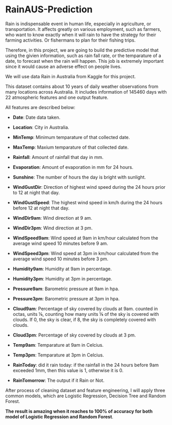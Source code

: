 # RainAUS-Prediction

Rain is indispensable event in human life, especially in agriculture, or transportation. It affects greatly on various employment, such as farmers, who want to know exactly when it will rain to have the strategy for their farming activities. Or fishermans to plan for their fishing trips.

Therefore, in this project, we are going to build the predictive model that using the givien information, such as rain fall rate, or the temparature of a date, to forecast when the rain will happen. This job is extremely important since it would cause an adverse effect on people lives.

We will use data Rain in Australia from Kaggle for this project.


This dataset contains about 10 years of daily weather observations from many locations across Australia. It includes information of 145460 days with 22 atmospheric features and one output feature.

All features are described below:
* **Date**: Date data taken.
* **Location**: City in Australia.
* **MinTemp**: Minimum temparature of that collected date.
* **MaxTemp**: Maxium temparature of that collected date.
* **Rainfall**: Amount of rainfall that day in mm.
* **Evaporation**: Amount of evaporation in mm for 24 hours.
* **Sunshine**: The number of hours the day is bright with sunlight.
* **WindGustDir**: Direction of highest wind speed during the 24 hours prior to 12 at night that day.
* **WindGustSpeed**: The highest wind speed in km/h during the 24 hours before 12 at night that day.
* **WindDir9am**: Wind direction at 9 am.
* **WindDir3pm**: Wind direction at 3 pm.

* **WindSpeed9am**: Wind speed at 9am in km/hour calculated from the average wind speed 10 minutes before 9 am.

* **WindSpeed3pm**: Wind speed at 3pm in km/hour calculated from the average wind speed 10 minutes before 3 pm.

* **Humidity9am**: Humidity at 9am in percentage.
* **Humidity3pm**: Humidity at 3pm in percentage.
* **Pressure9am**: Barometric pressure at 9am in hpa.
* **Pressure3pm**: Barometric pressure at 3pm in hpa.

* **Cloud9am**: Percentage of sky covered by clouds at 9am. counted in octas, units ⅛, counting how many units ⅛ of the sky is covered with clouds. If 0, the sky is clear, if 8, the sky is completely covered with clouds.
* **Cloud3pm**: Percentage of sky covered by clouds at 3 pm.

* **Temp9am**: Temparature at 9am in Celcius.
* **Temp3pm**: Temparature at 3pm in Celcius.

* **RainToday**: did it rain today: if the rainfall in the 24 hours before 9am exceeded 1mm, then this value is 1, otherwise it is 0.

* **RainTomorrow**: The output if it Rain or Not.

After process of cleaning dataset and feature engineering, I will apply three common models, which are Logistic Regression, Decision Tree and Random Forest. 

**The result is amazing when it reaches to 100% of accuracy for both model of Logistic Regression and Random Forest**.

